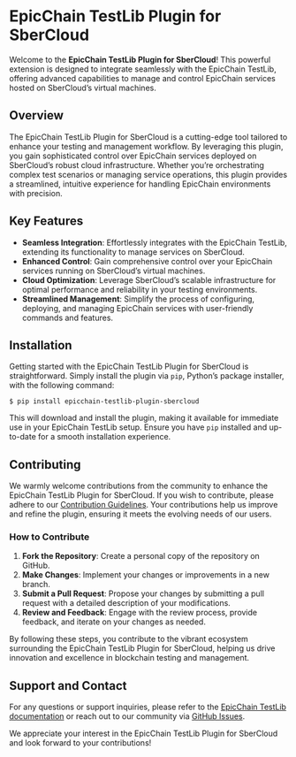 # EpicChain TestLib Plugin for SberCloud

Welcome to the **EpicChain TestLib Plugin for SberCloud**! This powerful extension is designed to integrate seamlessly with the EpicChain TestLib, offering advanced capabilities to manage and control EpicChain services hosted on SberCloud’s virtual machines.

## Overview

The EpicChain TestLib Plugin for SberCloud is a cutting-edge tool tailored to enhance your testing and management workflow. By leveraging this plugin, you gain sophisticated control over EpicChain services deployed on SberCloud’s robust cloud infrastructure. Whether you’re orchestrating complex test scenarios or managing service operations, this plugin provides a streamlined, intuitive experience for handling EpicChain environments with precision.

## Key Features

- **Seamless Integration**: Effortlessly integrates with the EpicChain TestLib, extending its functionality to manage services on SberCloud.
- **Enhanced Control**: Gain comprehensive control over your EpicChain services running on SberCloud’s virtual machines.
- **Cloud Optimization**: Leverage SberCloud’s scalable infrastructure for optimal performance and reliability in your testing environments.
- **Streamlined Management**: Simplify the process of configuring, deploying, and managing EpicChain services with user-friendly commands and features.

## Installation

Getting started with the EpicChain TestLib Plugin for SberCloud is straightforward. Simply install the plugin via `pip`, Python’s package installer, with the following command:

```shell
$ pip install epicchain-testlib-plugin-sbercloud
```

This will download and install the plugin, making it available for immediate use in your EpicChain TestLib setup. Ensure you have `pip` installed and up-to-date for a smooth installation experience.

## Contributing

We warmly welcome contributions from the community to enhance the EpicChain TestLib Plugin for SberCloud. If you wish to contribute, please adhere to our [Contribution Guidelines](https://github.com/epicchainlabs/epicchain-testlib/blob/master/CONTRIBUTING.md). Your contributions help us improve and refine the plugin, ensuring it meets the evolving needs of our users.

### How to Contribute

1. **Fork the Repository**: Create a personal copy of the repository on GitHub.
2. **Make Changes**: Implement your changes or improvements in a new branch.
3. **Submit a Pull Request**: Propose your changes by submitting a pull request with a detailed description of your modifications.
4. **Review and Feedback**: Engage with the review process, provide feedback, and iterate on your changes as needed.

By following these steps, you contribute to the vibrant ecosystem surrounding the EpicChain TestLib Plugin for SberCloud, helping us drive innovation and excellence in blockchain testing and management.

## Support and Contact

For any questions or support inquiries, please refer to the [EpicChain TestLib documentation](https://github.com/epicchainlabs/epicchain-testlib) or reach out to our community via [GitHub Issues](https://github.com/epicchainlabs/epicchain-testlib/issues).

We appreciate your interest in the EpicChain TestLib Plugin for SberCloud and look forward to your contributions!

